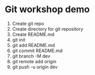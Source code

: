 # Git workshop demo

1. Create git repo
2. Create directory for git repository
3. Create README.md
4. git init
5. git add README.md
6. git commit README.md
7. git branch -M dev
8. git remote add origin <git-repo>
9. git push -u origin dev
